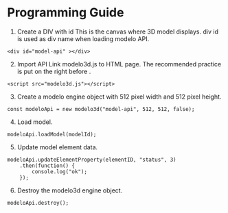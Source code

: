 # Programming Guide

1. Create a DIV with id
This is the canvas where 3D model displays. div id is used as div name when loading modelo API. 
```
<div id="model-api" ></div>
```

2. Import API
Link modelo3d.js to HTML page. The recommended practice is put on the right before </body>.
```
<script src="modelo3d.js"></script>
```

3. Create a modelo engine object with 512 pixel width and 512 pixel height.
```
const modeloApi = new modelo3d("model-api", 512, 512, false);
```

4. Load model.
```
modeloApi.loadModel(modelId);
```

5. Update model element data.
```
modeloApi.updateElementProperty(elementID, "status", 3)
    .then(function() { 
        console.log("ok"); 
    });
```

6. Destroy the modelo3d engine object.
```
modeloApi.destroy();
```

